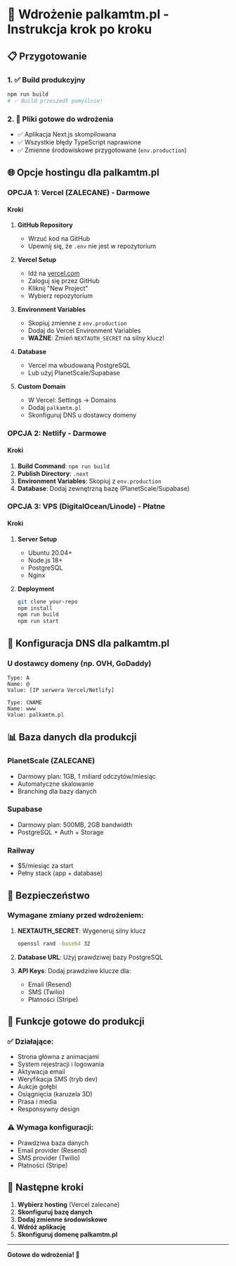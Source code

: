# 🚀 Wdrożenie palkamtm.pl - Instrukcja krok po kroku

## 📋 Przygotowanie

### 1. ✅ Build produkcyjny

```bash
npm run build
# ✅ Build przeszedł pomyślnie!
```

### 2. 📁 Pliki gotowe do wdrożenia

- ✅ Aplikacja Next.js skompilowana
- ✅ Wszystkie błędy TypeScript naprawione
- ✅ Zmienne środowiskowe przygotowane (`env.production`)

## 🌐 Opcje hostingu dla palkamtm.pl

### **OPCJA 1: Vercel (ZALECANE) - Darmowe**

#### Kroki

1. **GitHub Repository**
   - Wrzuć kod na GitHub
   - Upewnij się, że `.env` nie jest w repozytorium

2. **Vercel Setup**
   - Idź na [vercel.com](https://vercel.com)
   - Zaloguj się przez GitHub
   - Kliknij "New Project"
   - Wybierz repozytorium

3. **Environment Variables**
   - Skopiuj zmienne z `env.production`
   - Dodaj do Vercel Environment Variables
   - **WAŻNE**: Zmień `NEXTAUTH_SECRET` na silny klucz!

4. **Database**
   - Vercel ma wbudowaną PostgreSQL
   - Lub użyj PlanetScale/Supabase

5. **Custom Domain**
   - W Vercel: Settings → Domains
   - Dodaj `palkamtm.pl`
   - Skonfiguruj DNS u dostawcy domeny

### **OPCJA 2: Netlify - Darmowe**

#### Kroki

1. **Build Command**: `npm run build`
2. **Publish Directory**: `.next`
3. **Environment Variables**: Skopiuj z `env.production`
4. **Database**: Dodaj zewnętrzną bazę (PlanetScale/Supabase)

### **OPCJA 3: VPS (DigitalOcean/Linode) - Płatne**

#### Kroki

1. **Server Setup**
   - Ubuntu 20.04+
   - Node.js 18+
   - PostgreSQL
   - Nginx

2. **Deployment**

   ```bash
   git clone your-repo
   npm install
   npm run build
   npm run start
   ```

## 🔧 Konfiguracja DNS dla palkamtm.pl

### U dostawcy domeny (np. OVH, GoDaddy)

```
Type: A
Name: @
Value: [IP serwera Vercel/Netlify]

Type: CNAME  
Name: www
Value: palkamtm.pl
```

## 📊 Baza danych dla produkcji

### **PlanetScale (ZALECANE)**

- Darmowy plan: 1GB, 1 miliard odczytów/miesiąc
- Automatyczne skalowanie
- Branching dla bazy danych

### **Supabase**

- Darmowy plan: 500MB, 2GB bandwidth
- PostgreSQL + Auth + Storage

### **Railway**

- $5/miesiąc za start
- Pełny stack (app + database)

## 🔐 Bezpieczeństwo

### **Wymagane zmiany przed wdrożeniem:**

1. **NEXTAUTH_SECRET**: Wygeneruj silny klucz

   ```bash
   openssl rand -base64 32
   ```

2. **Database URL**: Użyj prawdziwej bazy PostgreSQL

3. **API Keys**: Dodaj prawdziwe klucze dla:
   - Email (Resend)
   - SMS (Twilio)
   - Płatności (Stripe)

## 📱 Funkcje gotowe do produkcji

### ✅ **Działające:**

- Strona główna z animacjami
- System rejestracji i logowania
- Aktywacja email
- Weryfikacja SMS (tryb dev)
- Aukcje gołębi
- Osiągnięcia (karuzela 3D)
- Prasa i media
- Responsywny design

### ⚠️ **Wymaga konfiguracji:**

- Prawdziwa baza danych
- Email provider (Resend)
- SMS provider (Twilio)
- Płatności (Stripe)

## 🚀 Następne kroki

1. **Wybierz hosting** (Vercel zalecane)
2. **Skonfiguruj bazę danych**
3. **Dodaj zmienne środowiskowe**
4. **Wdróż aplikację**
5. **Skonfiguruj domenę palkamtm.pl**

---

**Gotowe do wdrożenia! 🎉**
